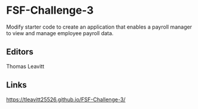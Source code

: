 # FSF-Challenge-3
Modify starter code to create an application that enables a payroll manager to view and manage employee payroll data.

## Editors
Thomas Leavitt

## Links
https://tleavitt25526.github.io/FSF-Challenge-3/

